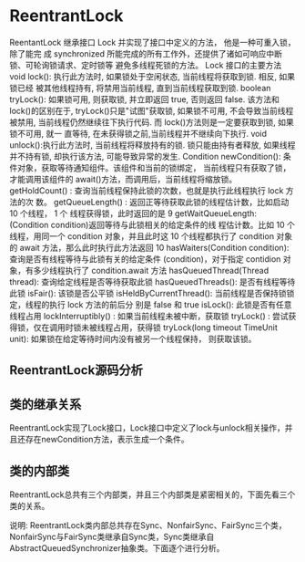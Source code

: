 ReentrantLock
===

ReentantLock 继承接口 Lock 并实现了接口中定义的方法， 他是一种可重入锁， 除了能完
成 synchronized 所能完成的所有工作外，还提供了诸如可响应中断锁、可轮询锁请求、定时锁等 避免多线程死锁的方法。
Lock 接口的主要方法
void lock(): 执行此方法时, 如果锁处于空闲状态, 当前线程将获取到锁. 相反, 如果锁已经 被其他线程持有, 将禁用当前线程, 直到当前线程获取到锁.
boolean tryLock(): 如果锁可用, 则获取锁, 并立即返回 true, 否则返回 false. 该方法和 lock()的区别在于, tryLock()只是"试图"获取锁, 如果锁不可用, 不会导致当前线程被禁用, 当前线程仍然继续往下执行代码. 而 lock()方法则是一定要获取到锁, 如果锁不可用, 就一 直等待, 在未获得锁之前,当前线程并不继续向下执行.
void unlock():执行此方法时, 当前线程将释放持有的锁. 锁只能由持有者释放, 如果线程 并不持有锁, 却执行该方法, 可能导致异常的发生.
Condition newCondition(): 条件对象，获取等待通知组件。该组件和当前的锁绑定， 当前线程只有获取了锁，才能调用该组件的 await()方法，而调用后，当前线程将缩放锁。
getHoldCount() : 查询当前线程保持此锁的次数，也就是执行此线程执行 lock 方法的次 数。
getQueueLength() : 返回正等待获取此锁的线程估计数，比如启动 10 个线程， 1 个 线程获得锁，此时返回的是 9
getWaitQueueLength: (Condition condition)返回等待与此锁相关的给定条件的线 程估计数。比如 10 个线程，用同一个 condition 对象，并且此时这 10 个线程都执行了 condition 对象的 await 方法，那么此时执行此方法返回 10
hasWaiters(Condition condition): 查询是否有线程等待与此锁有关的给定条件 (condition)，对于指定 contidion 对象，有多少线程执行了 condition.await 方法
hasQueuedThread(Thread thread): 查询给定线程是否等待获取此锁
hasQueuedThreads(): 是否有线程等待此锁
isFair(): 该锁是否公平锁
isHeldByCurrentThread(): 当前线程是否保持锁锁定，线程的执行 lock 方法的前后分 别是 false 和 true
isLock(): 此锁是否有任意线程占用
lockInterruptibly() : 如果当前线程未被中断，获取锁 tryLock() : 尝试获得锁，仅在调用时锁未被线程占用，获得锁
tryLock(long timeout TimeUnit unit): 如果锁在给定等待时间内没有被另一个线程保持， 则获取该锁。

ReentrantLock源码分析
---

类的继承关系
----

ReentrantLock实现了Lock接口，Lock接口中定义了lock与unlock相关操作，并且还存在newCondition方法，表示生成一个条件。

类的内部类
----

ReentrantLock总共有三个内部类，并且三个内部类是紧密相关的，下面先看三个类的关系。

说明: ReentrantLock类内部总共存在Sync、NonfairSync、FairSync三个类，NonfairSync与FairSync类继承自Sync类，Sync类继承自AbstractQueuedSynchronizer抽象类。下面逐个进行分析。
